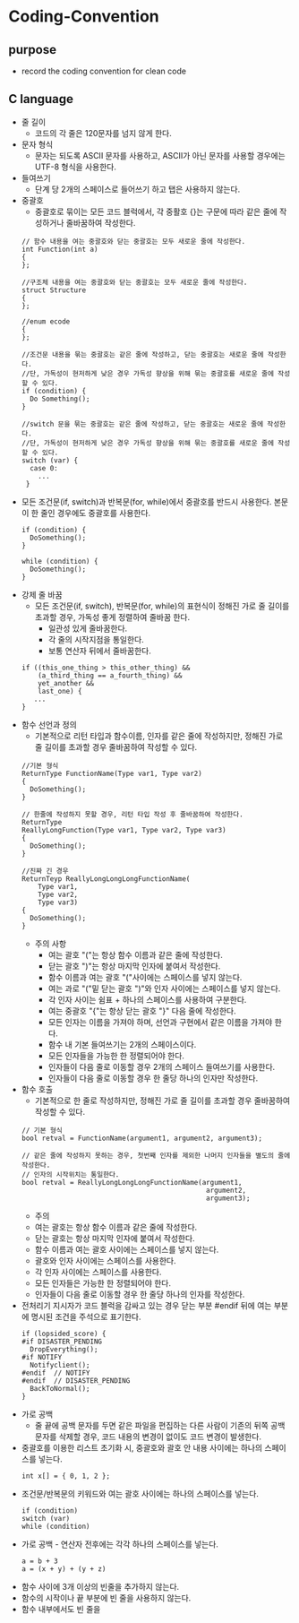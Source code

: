 # Coding-Convention

## purpose
  + record the coding convention for clean code
## C language
  + 줄 길이
    + 코드의 각 줄은 120문자를 넘지 않게 한다.
  + 문자 형식
    + 문자는 되도록 ASCII 문자를 사용하고, ASCII가 아닌 문자를 사용할 경우에는 UTF-8 형식을 사용한다.
  + 들여쓰기
    + 단계 당 2개의 스페이스로 들어쓰기 하고 탭은 사용하지 않는다.
  + 중괄호
    + 중괄호로 묶이는 모든 코드 블럭에서, 각 중활호 {}는 구문에 따라 같은 줄에 작성하거나 줄바꿈하여 작성한다.
    ```
    // 함수 내용을 여는 중괄호와 닫는 중괄호는 모두 새로운 줄에 작성한다.
    int Function(int a)
    {
    };
    
    //구조체 내용을 여는 중괄호와 닫는 중괄호는 모두 새로운 줄에 작성한다.
    struct Structure
    {
    };
    
    //enum ecode
    {
    };
    
    //조건문 내용을 묶는 중괄호는 같은 줄에 작성하고, 닫는 중괄호는 새로운 줄에 작성한다.
    //단, 가독성이 현저하게 낮은 경우 가독성 향상을 위해 묶는 중괄호를 새로운 줄에 작성할 수 있다.
    if (condition) {
      Do Something();
    }
    
    //switch 문을 묶는 중괄호는 같은 줄에 작성하고, 닫는 중괄호는 새로운 줄에 작성한다.
    //단, 가독성이 현저하게 낮은 경우 가독성 향상을 위해 묶는 중괄호를 새로운 줄에 작성할 수 있다.
    switch (var) {
      case 0:
        ...
     }
    ```
  + 모든 조건문(if, switch)과 반복문(for, while)에서 중괄호를 반드시 사용한다. 본문이 한 줄인 경우에도 중괄호를 사용한다.
    ```
    if (condition) {
      DoSomething();
    }
    
    while (condition) {
      DoSomething();
    }
    ```
  + 강제 줄 바꿈
    + 모든 조건문(if, switch), 반복문(for, while)의 표현식이 정해진 가로 줄 길이를 초과할 경우, 가독성 좋게 정렬하여 줄바꿈 한다.
      + 일관성 있게 줄바꿈한다.
      + 각 줄의 시작지점을 통일한다.
      + 보통 연산자 뒤에서 줄바꿈한다.
    ```
    if ((this_one_thing > this_other_thing) &&
        (a_third_thing == a_fourth_thing) &&
        yet_another &&
        last_one) {
       ...
    }
    ```
  + 함수 선언과 정의
    + 기본적으로 리턴 타입과 함수이름, 인자를 같은 줄에 작성하지만, 정해진 가로 줄 길이를 초과할 경우 줄바꿈하여 작성할 수 있다.
    ```
    //기본 형식
    ReturnType FunctionName(Type var1, Type var2)
    {
      DoSomething();
    }
    
    // 한줄에 작성하지 못할 경우, 리턴 타입 작성 후 줄바꿈하여 작성한다.
    ReturnType
    ReallyLongFunction(Type var1, Type var2, Type var3)
    {
      DoSomething();
    }
    
    //진짜 긴 경우
    ReturnTeyp ReallyLongLongLongFunctionName(
        Type var1,
        Type var2,
        Type var3)
    {
      DoSomething();
    }
    ```
    + 주의 사항
      + 여는 괄호 "("는 항상 함수 이름과 같은 줄에 작성한다.
      + 닫는 괄호 ")"는 항상 마지막 인자에 붙여서 작성한다.
      + 함수 이름과 여는 괄호 "("사이에는 스페이스를 넣지 않는다.
      + 여는 과로 "("밑 닫는 괄호 ")"와 인자 사이에는 스페이스를 넣지 않는다.
      + 각 인자 사이는 쉼표 + 하나의 스페이스를 사용하여 구분한다.
      + 여는 중괄호 "{"는 항상 닫는 괄호 "}" 다음 줄에 작성한다.
      + 모든 인자는 이름을 가져야 하며, 선언과 구현에서 같은 이름을 가져야 한다.
      + 함수 내 기본 들여쓰기는 2개의 스페이스이다.
      + 모든 인자들을 가능한 한 정렬되어야 한다.
      + 인자들이 다음 줄로 이동할 경우 2개의 스페이스 들여쓰기를 사용한다.
      + 인자들이 다음 줄로 이동할 경우 한 줄당 하나의 인자만 작성한다.
  + 함수 호출
    + 기본적으로 한 줄로 작성하지만, 정해진 가로 줄 길이를 초과할 경우 줄바꿈하여 작성할 수 있다.
    ```
    // 기본 형식
    bool retval = FunctionName(argument1, argument2, argument3);
    
    // 같은 줄에 작성하지 못하는 경우, 첫번째 인자를 제외한 나머지 인자들을 별도의 줄에 작성한다.
    // 인자의 시작위치는 통일한다.
    bool retval = ReallyLongLongLongFunctionName(argument1,
                                                  argument2,
                                                  argument3);
     ```
     + 주의 
      + 여는 괄호는 항상 함수 이름과 같은 줄에 작성한다.
      + 닫는 괄호는 항상 마지막 인자에 붙여서 작성한다.
      + 함수 이름과 여는 괄호 사이에는 스페이스를 넣지 않는다.
      + 괄호와 인자 사이에는 스페이스를 사용한다.
      + 각 인자 사이에는 스페이스를 사용한다.
      + 모든 인자들은 가능한 한 정렬되어야 한다.
      + 인자들이 다음 줄로 이동할 경우 한 줄당 하나의 인자를 작성한다.
  + 전처리기 지시자가 코드 블럭을 감싸고 있는 경우 닫는 부분 #endif 뒤에 여는 부분에 명시된 조건을 주석으로 표기한다.
    ```
    if (lopsided_score) {
    #if DISASTER_PENDING
      DropEverything();
    #if NOTIFY
      Notifyclient();
    #endif  // NOTIFY
    #endif  // DISASTER_PENDING
      BackToNormal();
    }
    ```
  + 가로 공백
    + 줄 끝에 공백 문자를 두면 같은 파일을 편집하는 다른 사람이 기존의 뒤쪽 공백 문자를 삭제할 경우, 코드 내용의 변경이 없이도 코드 변경이 발생한다.
  + 중괄호를 이용한 리스트 초기화 시, 중괄호와 괄호 안 내용 사이에는 하나의 스페이스를 넣는다.
    ```
    int x[] = { 0, 1, 2 };
    ```
  + 조건문/반복문의 키워드와 여는 괄호 사이에는 하나의 스페이스를 넣는다.
    ```
    if (condition)
    switch (var)
    while (condition)
    ```
  + 가로 공백 - 연산자 전후에는 각각 하나의 스페이스를 넣는다.
    ```
    a = b + 3
    a = (x + y) + (y + z)
    ```
  + 함수 사이에 3개 이상의 빈줄을 추가하지 않는다.
  + 함수의 시작이나 끝 부분에 빈 줄을 사용하지 않는다.
  + 함수 내부에서도 빈 줄을 

